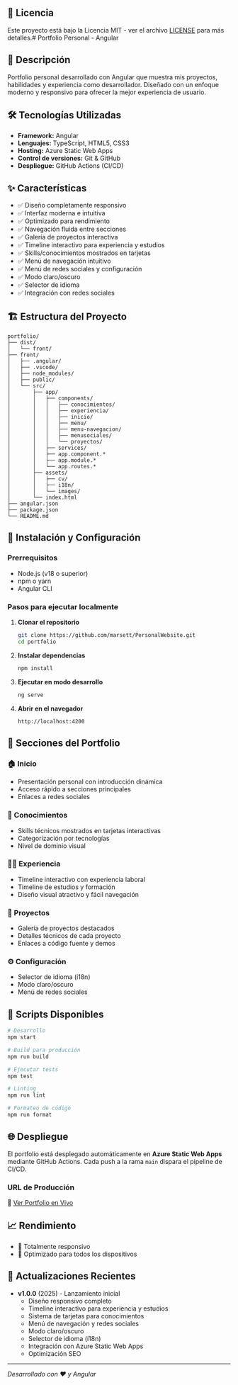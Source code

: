 ## 📄 Licencia

Este proyecto está bajo la Licencia MIT - ver el archivo [LICENSE](LICENSE) para más detalles.# Portfolio Personal - Angular

## 🚀 Descripción

Portfolio personal desarrollado con Angular que muestra mis proyectos, habilidades y experiencia como desarrollador. Diseñado con un enfoque moderno y responsivo para ofrecer la mejor experiencia de usuario.

## 🛠️ Tecnologías Utilizadas

- **Framework:** Angular
- **Lenguajes:** TypeScript, HTML5, CSS3
- **Hosting:** Azure Static Web Apps
- **Control de versiones:** Git & GitHub
- **Despliegue:** GitHub Actions (CI/CD)

## ✨ Características

- ✅ Diseño completamente responsivo
- ✅ Interfaz moderna e intuitiva
- ✅ Optimizado para rendimiento
- ✅ Navegación fluida entre secciones
- ✅ Galería de proyectos interactiva
- ✅ Timeline interactivo para experiencia y estudios
- ✅ Skills/conocimientos mostrados en tarjetas
- ✅ Menú de navegación intuitivo
- ✅ Menú de redes sociales y configuración
- ✅ Modo claro/oscuro
- ✅ Selector de idioma
- ✅ Integración con redes sociales

## 🏗️ Estructura del Proyecto

```
portfolio/
├── dist/
│   └── front/
├── front/
│   ├── .angular/
│   ├── .vscode/
│   ├── node_modules/
│   ├── public/
│   └── src/
│       ├── app/
│       │   ├── components/
│       │   │   ├── conocimientos/
│       │   │   ├── experiencia/
│       │   │   ├── inicio/
│       │   │   ├── menu/
│       │   │   ├── menu-navegacion/
│       │   │   ├── menusociales/
│       │   │   └── proyectos/
│       │   ├── services/
│       │   ├── app.component.*
│       │   ├── app.module.*
│       │   └── app.routes.*
│       ├── assets/
│       │   ├── cv/
│       │   ├── i18n/
│       │   └── images/
│       └── index.html
├── angular.json
├── package.json
└── README.md
```

## 🚀 Instalación y Configuración

### Prerrequisitos

- Node.js (v18 o superior)
- npm o yarn
- Angular CLI

### Pasos para ejecutar localmente

1. **Clonar el repositorio**
   ```bash
   git clone https://github.com/marsett/PersonalWebsite.git
   cd portfolio
   ```

2. **Instalar dependencias**
   ```bash
   npm install
   ```

3. **Ejecutar en modo desarrollo**
   ```bash
   ng serve
   ```

4. **Abrir en el navegador**
   ```
   http://localhost:4200
   ```

## 📱 Secciones del Portfolio

### 🏠 Inicio
- Presentación personal con introducción dinámica
- Acceso rápido a secciones principales
- Enlaces a redes sociales

### 🎯 Conocimientos
- Skills técnicos mostrados en tarjetas interactivas
- Categorización por tecnologías
- Nivel de dominio visual

### 👨‍💻 Experiencia
- Timeline interactivo con experiencia laboral
- Timeline de estudios y formación
- Diseño visual atractivo y fácil navegación

### 🚀 Proyectos
- Galería de proyectos destacados
- Detalles técnicos de cada proyecto
- Enlaces a código fuente y demos

### ⚙️ Configuración
- Selector de idioma (i18n)
- Modo claro/oscuro
- Menú de redes sociales

## 🔧 Scripts Disponibles

```bash
# Desarrollo
npm start

# Build para producción
npm run build

# Ejecutar tests
npm test

# Linting
npm run lint

# Formateo de código
npm run format
```

## 🌐 Despliegue

El portfolio está desplegado automáticamente en **Azure Static Web Apps** mediante GitHub Actions. Cada push a la rama `main` dispara el pipeline de CI/CD.

### URL de Producción
🔗 [Ver Portfolio en Vivo](https://gray-cliff-08688c603.1.azurestaticapps.net)

## 📈 Rendimiento

- 📱 Totalmente responsivo
- 🎨 Optimizado para todos los dispositivos

## 🔄 Actualizaciones Recientes

- **v1.0.0** (2025) - Lanzamiento inicial
  - Diseño responsivo completo
  - Timeline interactivo para experiencia y estudios
  - Sistema de tarjetas para conocimientos
  - Menú de navegación y redes sociales
  - Modo claro/oscuro
  - Selector de idioma (i18n)
  - Integración con Azure Static Web Apps
  - Optimización SEO

---

*Desarrollado con ❤️ y Angular*
